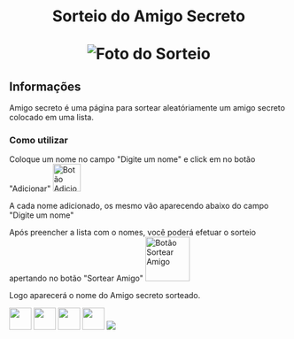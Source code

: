 <div align="center">
  <h1 align="center">
    Sorteio do Amigo Secreto
    <br />
    <br />
      <img src="https://github.com/user-attachments/assets/b210703d-19c3-4144-9d18-91a39561d0d0" alt="Foto do Sorteio">
  </h1>
</div>

## Informações

Amigo secreto é uma página para sortear aleatóriamente um amigo secreto colocado em uma lista.


### Como utilizar
<div>
  <p>Coloque um nome no campo "Digite um nome" e click em no botão "Adicionar" <img src="https://github.com/user-attachments/assets/3d620983-2d19-4b37-a22c-b02b2d66c34b" alt="Botão Adicionar" width=50px height: 10px> </p>
  <p>A cada nome adicionado, os mesmo vão aparecendo abaixo do campo "Digite um nome"</p>
  <p>Após preencher a lista com o nomes, você poderá efetuar o sorteio apertando no botão "Sortear Amigo" <img src="https://github.com/user-attachments/assets/9baaee59-a658-4fbf-9824-e3c4d735f97c" alt="Botão Sortear Amigo" width=80px height: 60px></p>
  <p>Logo aparecerá o nome do Amigo secreto sorteado.</p>
</div>

<div>
  <img loading="lazy" src="https://cdn.jsdelivr.net/gh/devicons/devicon@latest/icons/html5/html5-original.svg" width="40" height="40" />
  <img loading="lazy" src="https://cdn.jsdelivr.net/gh/devicons/devicon@latest/icons/javascript/javascript-original.svg" width="40" height="40" />
  <img loading="lazy" src="https://cdn.jsdelivr.net/gh/devicons/devicon@latest/icons/css3/css3-original.svg" width="40" height="40" />
  <img loading="lazy" src="https://cdn.jsdelivr.net/gh/devicons/devicon/icons/git/git-original.svg" width="40" height="40"/>
  <a href="https://www.linkedin.com/in/Angeliazer" target="_blank"><img loading="lazy" src="https://img.shields.io/badge/-LinkedIn-%230077B5?style=for-the-badge&logo=linkedin&logoColor=white" target="_blank"></a>   
</div>




